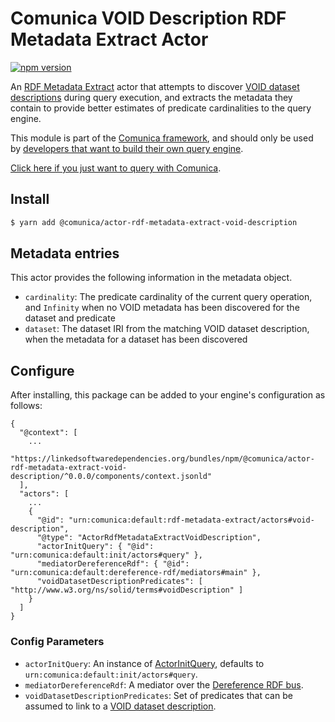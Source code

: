 # Comunica VOID Description RDF Metadata Extract Actor

[![npm version](https://badge.fury.io/js/%40comunica%2Factor-rdf-metadata-extract-void-description.svg)](https://www.npmjs.com/package/@comunica/actor-rdf-metadata-extract-void-description)

An [RDF Metadata Extract](https://github.com/comunica/comunica/tree/master/packages/bus-rdf-metadata-extract) actor that attempts to discover [VOID dataset descriptions](https://www.w3.org/TR/void/) during query execution, and extracts the metadata they contain to provide better estimates of predicate cardinalities to the query engine.

This module is part of the [Comunica framework](https://github.com/comunica/comunica), and should only be used by [developers that want to build their own query engine](https://comunica.dev/docs/modify/).

[Click here if you just want to query with Comunica](https://comunica.dev/docs/query/).

## Install

```bash
$ yarn add @comunica/actor-rdf-metadata-extract-void-description
```

## Metadata entries

This actor provides the following information in the metadata object.

* `cardinality`: The predicate cardinality of the current query operation, and `Infinity` when no VOID metadata has been discovered for the dataset and predicate
* `dataset`: The dataset IRI from the matching VOID dataset description, when the metadata for a dataset has been discovered

## Configure

After installing, this package can be added to your engine's configuration as follows:
```text
{
  "@context": [
    ...
    "https://linkedsoftwaredependencies.org/bundles/npm/@comunica/actor-rdf-metadata-extract-void-description/^0.0.0/components/context.jsonld"
  ],
  "actors": [
    ...
    {
      "@id": "urn:comunica:default:rdf-metadata-extract/actors#void-description",
      "@type": "ActorRdfMetadataExtractVoidDescription",
      "actorInitQuery": { "@id": "urn:comunica:default:init/actors#query" },
      "mediatorDereferenceRdf": { "@id": "urn:comunica:default:dereference-rdf/mediators#main" },
      "voidDatasetDescriptionPredicates": [ "http://www.w3.org/ns/solid/terms#voidDescription" ]
    }
  ]
}
```

### Config Parameters

* `actorInitQuery`: An instance of [ActorInitQuery](https://github.com/comunica/comunica/tree/master/packages/actor-init-query), defaults to `urn:comunica:default:init/actors#query`.
* `mediatorDereferenceRdf`: A mediator over the [Dereference RDF bus](https://github.com/comunica/comunica/tree/master/packages/bus-dereference-rdf).
* `voidDatasetDescriptionPredicates`: Set of predicates that can be assumed to link to a [VOID dataset description](https://www.w3.org/TR/void/).
